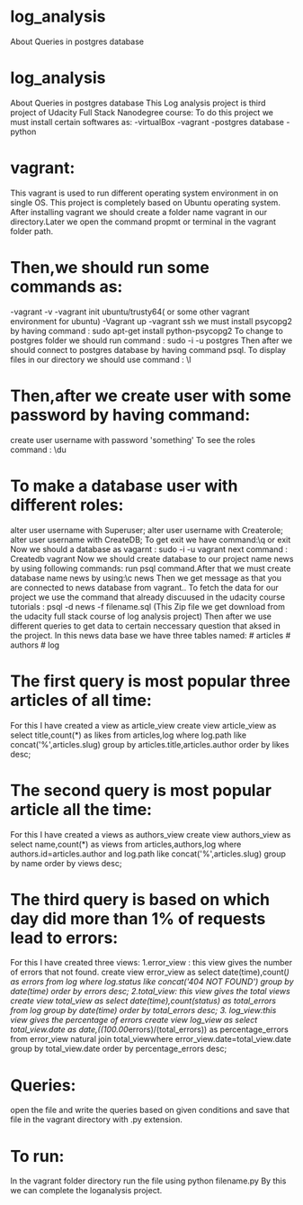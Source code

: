 # log_analysis
About Queries in postgres database
# log_analysis
About Queries in postgres database
This Log analysis project is third project of Udacity Full Stack Nanodegree course:
To do this project we must install certain softwares as:
  -virtualBox
  -vagrant
  -postgres database
  -python
# vagrant:
 This vagrant is used to run different operating system environment in on single OS.
This project is completely based on Ubuntu operating system.
After installing vagrant we should create a folder name vagrant in our directory.Later we open the command propmt or terminal in the vagrant folder path.
# Then,we should run some commands as:
  -vagrant -v
  -vagrant init ubuntu/trusty64( or some other vagrant environment for ubuntu)
  -Vagrant up
  -vagrant ssh
 we must install psycopg2 by having command : sudo apt-get install python-psycopg2 
 To change to postgres folder we should run command : sudo -i -u postgres
 Then after we should connect to  postgres database by having command psql.
To display files in our directory we should use command : \l
# Then,after we create user with some password by having command:
create user username with password 'something'
To see the roles command : \du
# To make a database user with different roles:
alter user username with Superuser;
alter user username with Createrole;
alter user username with CreateDB;
To get exit we have command:\q or exit
Now we should a database as vagarnt : sudo -i -u vagrant
next command : Createdb vagrant 
Now we should create database to our project name news by using following commands:
run psql command.After that we must create database name news by using:\c news
Then we get message as that you are connected to news database from vagrant..
To fetch the data for our project we use the command that already discuused in the udacity course tutorials : psql -d news -f filename.sql (This Zip file we get download from the udacity full stack course of log analysis project)
Then after we use different queries to get data to certain neccessary question that aksed in the project.
In this news data base we have three tables named:
     # articles
     # authors
     # log
 # The first query is most popular three articles of all time:
 For this  I have created a view as  article_view
create  view  article_view as select title,count(*) as likes from articles,log where  log.path like concat('%',articles.slug) group by articles.title,articles.author order by likes desc;
# The second query is most popular article all the time:
For this I have created a views as authors_view
create  view  authors_view as select name,count(*) as views from articles,authors,log where authors.id=articles.author and  log.path like concat('%',articles.slug) group by name order by views desc;
# The third query is based on which day did more than 1% of requests lead to errors:
For  this I have created three views:
1.error_view : this view gives the number of errors that not found.
create view error_view as select date(time),count(*) as errors  from log where log.status like concat('404 NOT FOUND') group by date(time) order by errors desc;
2.total_view: this view gives the total views
create view total_view as select date(time),count(status) as total_errors from log group by date(time)  order by total_errors desc;
3. log_view:this view gives the percentage of errors
create view log_view as select total_view.date as date,((100.00*errors)/(total_errors)) as percentage_errors from error_view natural join total_viewwhere error_view.date=total_view.date group by total_view.date order by percentage_errors desc;
# Queries:
 open the file and write the queries based on given conditions and save that file in the vagrant directory with .py extension.
# To run:
In the vagrant folder directory run the file using python filename.py
By this we can complete the loganalysis project.
 
